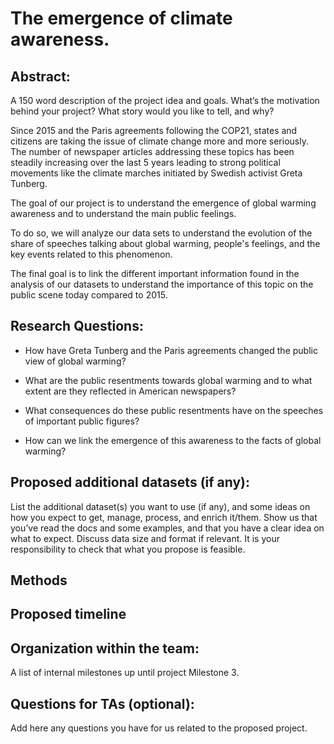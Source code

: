 # The emergence of climate awareness.

## Abstract:

A 150 word description of the project idea and goals. What’s the motivation behind your project? What story would you like to tell, and why?

Since 2015 and the Paris agreements following the COP21, states and citizens are taking the issue of climate change more and more seriously. The number of newspaper articles addressing these topics has been steadily increasing over the last 5 years leading to strong political movements like the climate marches initiated by Swedish activist Greta Tunberg.

The goal of our project is to understand the emergence of global warming awareness and to understand the main public feelings.

To do so, we will analyze our data sets to understand the evolution of the share of speeches talking about global warming, people's feelings, and the key events related to this phenomenon.

The final goal is to link the different important information found in the analysis of our datasets to understand the importance of this topic on the public scene today compared to 2015.


## Research Questions:

- How have Greta Tunberg and the Paris agreements changed the public view of global warming?

- What are the public resentments towards global warming and to what extent are they reflected in American newspapers?

- What consequences do these public resentments have on the speeches of important public figures?

- How can we link the emergence of this awareness to the facts of global warming?


## Proposed additional datasets (if any):

List the additional dataset(s) you want to use (if any), and some ideas on how you expect to get, manage, process, and enrich it/them. Show us that you’ve read the docs and some examples, and that you have a clear idea on what to expect. Discuss data size and format if relevant. It is your responsibility to check that what you propose is feasible.

## Methods

## Proposed timeline

## Organization within the team:

A list of internal milestones up until project Milestone 3.

## Questions for TAs (optional):

Add here any questions you have for us related to the proposed project.

